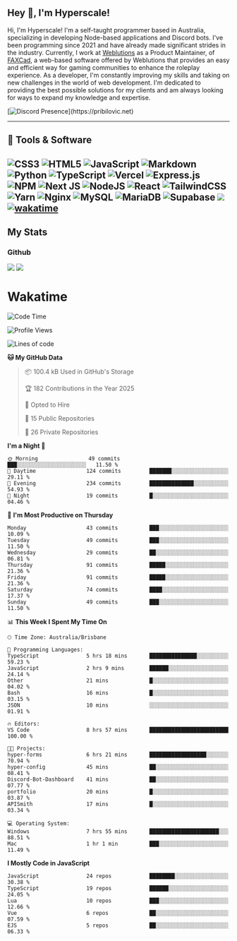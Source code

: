 ## Hey 👋, I'm Hyperscale!

Hi, I'm Hyperscale! I'm a self-taught programmer based in Australia, specializing in developing Node-based applications and Discord bots. I've been programming since 2021 and have already made significant strides in the industry. Currently, I work at [Weblutions](https://weblutions.com) as a Product Maintainer, of [FAXCad](https://weblutions.com/store/faxcad), a web-based software offered by Weblutions that provides an easy and efficient way for gaming communities to enhance the roleplay experience. As a developer, I'm constantly improving my skills and taking on new challenges in the world of web development. I'm dedicated to providing the best possible solutions for my clients and am always looking for ways to expand my knowledge and expertise.

[![Discord Presence](https://lanyard.cnrad.dev/api/906061699562475581?=idleMessage=:Just%Chillin%With%My%Kangaroo!)](https://pribilovic.net)

<p align="center">
<a href="https://github.com/Hyperscale1">
</a>
</p>

---
## 🔧 Tools & Software

![CSS3](https://img.shields.io/badge/css3-%231572B6.svg?style=for-the-badge&logo=css3&logoColor=white) ![HTML5](https://img.shields.io/badge/html5-%23E34F26.svg?style=for-the-badge&logo=html5&logoColor=white) ![JavaScript](https://img.shields.io/badge/javascript-%23323330.svg?style=for-the-badge&logo=javascript&logoColor=%23F7DF1E)  ![Markdown](https://img.shields.io/badge/markdown-%23000000.svg?style=for-the-badge&logo=markdown&logoColor=white) ![Python](https://img.shields.io/badge/python-3670A0?style=for-the-badge&logo=python&logoColor=ffdd54) ![TypeScript](https://img.shields.io/badge/typescript-%23007ACC.svg?style=for-the-badge&logo=typescript&logoColor=white) ![Vercel](https://img.shields.io/badge/vercel-%23000000.svg?style=for-the-badge&logo=vercel&logoColor=white) ![Express.js](https://img.shields.io/badge/express.js-%23404d59.svg?style=for-the-badge&logo=express&logoColor=%2361DAFB) ![NPM](https://img.shields.io/badge/NPM-%23000000.svg?style=for-the-badge&logo=npm&logoColor=white) ![Next JS](https://img.shields.io/badge/Next-black?style=for-the-badge&logo=next.js&logoColor=white) ![NodeJS](https://img.shields.io/badge/node.js-6DA55F?style=for-the-badge&logo=node.js&logoColor=white) ![React](https://img.shields.io/badge/react-%2320232a.svg?style=for-the-badge&logo=react&logoColor=%2361DAFB) ![TailwindCSS](https://img.shields.io/badge/tailwindcss-%2338B2AC.svg?style=for-the-badge&logo=tailwind-css&logoColor=white) ![Yarn](https://img.shields.io/badge/yarn-%232C8EBB.svg?style=for-the-badge&logo=yarn&logoColor=white) ![Nginx](https://img.shields.io/badge/nginx-%23009639.svg?style=for-the-badge&logo=nginx&logoColor=white) ![MySQL](https://img.shields.io/badge/mysql-%2300f.svg?style=for-the-badge&logo=mysql&logoColor=white) ![MariaDB](https://img.shields.io/badge/mariadb-%23316192.svg?style=for-the-badge&logo=mariadb&logoColor=white) ![Supabase](https://img.shields.io/badge/Supabase-3ECF8E?style=for-the-badge&logo=supabase&logoColor=white) ![](https://img.shields.io/badge/Ubuntu-E95420?style=for-the-badge&logo=ubuntu&logoColor=white) [![wakatime](https://wakatime.com/badge/user/6e098b16-30e8-493e-bf77-598fafbb912d.svg?style=for-the-badge)](https://wakatime.com/@6e098b16-30e8-493e-bf77-598fafbb912d) 
---
## My Stats

### Github
![](https://github-readme-stats.vercel.app/api?username=Hyperscale1&theme=blue-green)
![](https://github-readme-stats.vercel.app/api/top-langs/?username=Hyperscale1&theme=blue-green)

# Wakatime
<!--START_SECTION:waka-->
![Code Time](http://img.shields.io/badge/Code%20Time-975%20hrs%2059%20mins-blue)

![Profile Views](http://img.shields.io/badge/Profile%20Views-1-blue)

![Lines of code](https://img.shields.io/badge/From%20Hello%20World%20I%27ve%20Written-2.5%20million%20lines%20of%20code-blue)

**🐱 My GitHub Data** 

> 📦 100.4 kB Used in GitHub's Storage 
 > 
> 🏆 182 Contributions in the Year 2025
 > 
> 💼 Opted to Hire
 > 
> 📜 15 Public Repositories 
 > 
> 🔑 26 Private Repositories 
 > 
**I'm a Night 🦉** 

```text
🌞 Morning                49 commits          ███░░░░░░░░░░░░░░░░░░░░░░   11.50 % 
🌆 Daytime                124 commits         ███████░░░░░░░░░░░░░░░░░░   29.11 % 
🌃 Evening                234 commits         ██████████████░░░░░░░░░░░   54.93 % 
🌙 Night                  19 commits          █░░░░░░░░░░░░░░░░░░░░░░░░   04.46 % 
```
📅 **I'm Most Productive on Thursday** 

```text
Monday                   43 commits          ███░░░░░░░░░░░░░░░░░░░░░░   10.09 % 
Tuesday                  49 commits          ███░░░░░░░░░░░░░░░░░░░░░░   11.50 % 
Wednesday                29 commits          ██░░░░░░░░░░░░░░░░░░░░░░░   06.81 % 
Thursday                 91 commits          █████░░░░░░░░░░░░░░░░░░░░   21.36 % 
Friday                   91 commits          █████░░░░░░░░░░░░░░░░░░░░   21.36 % 
Saturday                 74 commits          ████░░░░░░░░░░░░░░░░░░░░░   17.37 % 
Sunday                   49 commits          ███░░░░░░░░░░░░░░░░░░░░░░   11.50 % 
```


📊 **This Week I Spent My Time On** 

```text
🕑︎ Time Zone: Australia/Brisbane

💬 Programming Languages: 
TypeScript               5 hrs 18 mins       ███████████████░░░░░░░░░░   59.23 % 
JavaScript               2 hrs 9 mins        ██████░░░░░░░░░░░░░░░░░░░   24.14 % 
Other                    21 mins             █░░░░░░░░░░░░░░░░░░░░░░░░   04.02 % 
Bash                     16 mins             █░░░░░░░░░░░░░░░░░░░░░░░░   03.15 % 
JSON                     10 mins             ░░░░░░░░░░░░░░░░░░░░░░░░░   01.91 % 

🔥 Editors: 
VS Code                  8 hrs 57 mins       █████████████████████████   100.00 % 

🐱‍💻 Projects: 
hyper-forms              6 hrs 21 mins       ██████████████████░░░░░░░   70.94 % 
hyper-config             45 mins             ██░░░░░░░░░░░░░░░░░░░░░░░   08.41 % 
Discord-Bot-Dashboard    41 mins             ██░░░░░░░░░░░░░░░░░░░░░░░   07.77 % 
portfolio                20 mins             █░░░░░░░░░░░░░░░░░░░░░░░░   03.87 % 
APISmith                 17 mins             █░░░░░░░░░░░░░░░░░░░░░░░░   03.34 % 

💻 Operating System: 
Windows                  7 hrs 55 mins       ██████████████████████░░░   88.51 % 
Mac                      1 hr 1 min          ███░░░░░░░░░░░░░░░░░░░░░░   11.49 % 
```

**I Mostly Code in JavaScript** 

```text
JavaScript               24 repos            ████████░░░░░░░░░░░░░░░░░   30.38 % 
TypeScript               19 repos            ██████░░░░░░░░░░░░░░░░░░░   24.05 % 
Lua                      10 repos            ███░░░░░░░░░░░░░░░░░░░░░░   12.66 % 
Vue                      6 repos             ██░░░░░░░░░░░░░░░░░░░░░░░   07.59 % 
EJS                      5 repos             ██░░░░░░░░░░░░░░░░░░░░░░░   06.33 % 
```




<!--END_SECTION:waka-->
